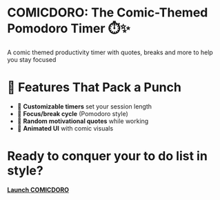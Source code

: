 # COMICDORO: The Comic-Themed Pomodoro Timer ⏱️✨  
A comic themed productivity timer with quotes, breaks and more to help you stay focused

# 🚀 Features That Pack a Punch
- 🧠 **Customizable timers** set your session length 
- 🎯 **Focus/break cycle** (Pomodoro style)  
- 💬 **Random motivational quotes** while working  
- 🎉 **Animated UI** with comic visuals  

# Ready to conquer your to do list in style?
[**Launch COMICDORO**](https://ayushjsgithub.github.io/COMICDORO/)  

